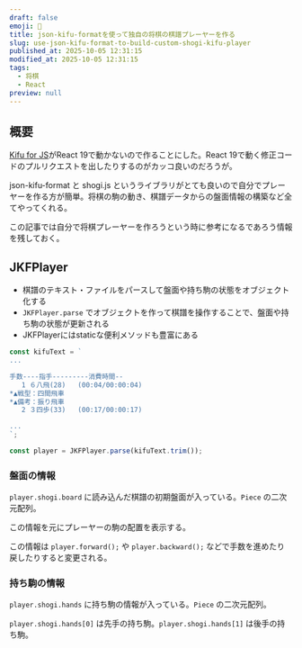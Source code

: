 ```yaml
---
draft: false
emoji: 🌮
title: json-kifu-formatを使って独自の将棋の棋譜プレーヤーを作る
slug: use-json-kifu-format-to-build-custom-shogi-kifu-player
published_at: 2025-10-05 12:31:15
modified_at: 2025-10-05 12:31:15
tags:
  - 将棋
  - React
preview: null
---
```


## 概要

[Kifu for JS](https://kifu-for-js.81.la/)がReact 19で動かないので作ることにした。React 19で動く修正コードのプルリクエストを出したりするのがカッコ良いのだろうが。

json-kifu-format と shogi.js というライブラリがとても良いので自分でプレーヤーを作る方が簡単。将棋の駒の動き、棋譜データからの盤面情報の構築など全てやってくれる。

この記事では自分で将棋プレーヤーを作ろうという時に参考になるであろう情報を残しておく。

## JKFPlayer

- 棋譜のテキスト・ファイルをパースして盤面や持ち駒の状態をオブジェクト化する
- `JKFPlayer.parse` でオブジェクトを作って棋譜を操作することで、盤面や持ち駒の状態が更新される
- JKFPlayerにはstaticな便利メソッドも豊富にある

```ts
const kifuText = `
...

手数----指手---------消費時間--
   1 ６八飛(28)   (00:04/00:00:04)
*▲戦型：四間飛車
*▲備考：振り飛車
   2 ３四歩(33)   (00:17/00:00:17)

...
`;

const player = JKFPlayer.parse(kifuText.trim());
```

### 盤面の情報

`player.shogi.board` に読み込んだ棋譜の初期盤面が入っている。`Piece` の二次元配列。

この情報を元にプレーヤーの駒の配置を表示する。

この情報は `player.forward();` や `player.backward();` などで手数を進めたり戻したりすると変更される。

### 持ち駒の情報

`player.shogi.hands` に持ち駒の情報が入っている。`Piece` の二次元配列。

`player.shogi.hands[0]` は先手の持ち駒。`player.shogi.hands[1]` は後手の持ち駒。
